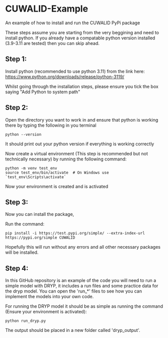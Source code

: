 # CUWALID-Example
An example of how to install and run the CUWALID PyPi package

These steps assume you are starting from the very beggining and need to install python. If you already have a compatable python version installed (3.9-3.11 are tested) then you can skip ahead.

## Step 1:

Install python (recommended to use python 3.11) from the link here: 
https://www.python.org/downloads/release/python-3119/

Whilst going through the installation steps, please ensure you tick the box saying "Add Python to system path"

## Step 2:
Open the directory you want to work in and ensure that python is working there by typing the following in you terminal
```
python --version
```
It should print out your python version if everything is working correctly

Now create a virtual environment (This step is recommended but not technically necessary) by running the following command:
```
python -m venv test_env
source test_env/bin/activate  # On Windows use `test_env\Scripts\activate`
```
Now your environment is created and is activated

## Step 3:
Now you can install the package,

Run the command:
```
pip install -i https://test.pypi.org/simple/ --extra-index-url https://pypi.org/simple CUWALID
```

Hopefully this will run without any errors and all other necessary packages will be installed.

## Step 4:
In this GitHub repository is an example of the code you will need to run a simple model with DRYP, it includes a run files and some practice data for the dryp model. You can open the 'run_*' files to see how you can implement the models into your own code.

For running the DRYP model it should be as simple as running the command (Ensure your environment is activated):
```
python run_dryp.py
```

The output should be placed in a new folder called 'dryp_output'.
